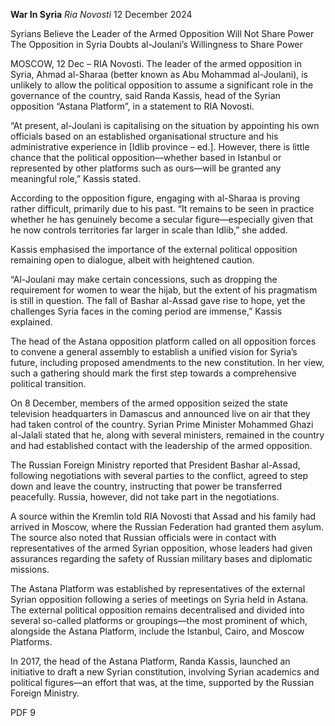 **War In Syria** _Ria Novosti_ 12 December 2024

Syrians Believe the Leader of the Armed Opposition Will Not Share Power The Opposition in Syria Doubts al-Joulani’s Willingness to Share Power

MOSCOW, 12 Dec – RIA Novosti. The leader of the armed opposition in Syria, Ahmad al-Sharaa (better known as Abu Mohammad al-Joulani), is unlikely to allow the political opposition to assume a significant role in the governance of the country, said Randa Kassis, head of the Syrian opposition “Astana Platform”, in a statement to RIA Novosti.

“At present, al-Joulani is capitalising on the situation by appointing his own officials based on an established organisational structure and his administrative experience in \[Idlib province – ed.\]. However, there is little chance that the political opposition—whether based in Istanbul or represented by other platforms such as ours—will be granted any meaningful role,” Kassis stated.

According to the opposition figure, engaging with al-Sharaa is proving rather difficult, primarily due to his past. “It remains to be seen in practice whether he has genuinely become a secular figure—especially given that he now controls territories far larger in scale than Idlib,” she added.

Kassis emphasised the importance of the external political opposition remaining open to dialogue, albeit with heightened caution.

“Al-Joulani may make certain concessions, such as dropping the requirement for women to wear the hijab, but the extent of his pragmatism is still in question. The fall of Bashar al-Assad gave rise to hope, yet the challenges Syria faces in the coming period are immense,” Kassis explained.

The head of the Astana opposition platform called on all opposition forces to convene a general assembly to establish a unified vision for Syria’s future, including proposed amendments to the new constitution. In her view, such a gathering should mark the first step towards a comprehensive political transition.

On 8 December, members of the armed opposition seized the state television headquarters in Damascus and announced live on air that they had taken control of the country. Syrian Prime Minister Mohammed Ghazi al-Jalali stated that he, along with several ministers, remained in the country and had established contact with the leadership of the armed opposition.

The Russian Foreign Ministry reported that President Bashar al-Assad, following negotiations with several parties to the conflict, agreed to step down and leave the country, instructing that power be transferred peacefully. Russia, however, did not take part in the negotiations.

A source within the Kremlin told RIA Novosti that Assad and his family had arrived in Moscow, where the Russian Federation had granted them asylum. The source also noted that Russian officials were in contact with representatives of the armed Syrian opposition, whose leaders had given assurances regarding the safety of Russian military bases and diplomatic missions.

The Astana Platform was established by representatives of the external Syrian opposition following a series of meetings on Syria held in Astana. The external political opposition remains decentralised and divided into several so-called platforms or groupings—the most prominent of which, alongside the Astana Platform, include the Istanbul, Cairo, and Moscow Platforms.

In 2017, the head of the Astana Platform, Randa Kassis, launched an initiative to draft a new Syrian constitution, involving Syrian academics and political figures—an effort that was, at the time, supported by the Russian Foreign Ministry.

PDF 9